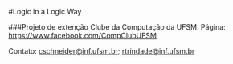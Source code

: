 #Logic in a Logic Way

###Projeto de extenção Clube da Computação da UFSM.
Página: https://www.facebook.com/CompClubUFSM

Contato: cschneider@inf.ufsm.br; rtrindade@inf.ufsm.br

